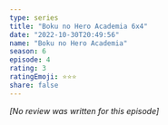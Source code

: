 ```yaml
---
type: series
title: "Boku no Hero Academia 6x4"
date: "2022-10-30T20:49:56"
name: "Boku no Hero Academia"
season: 6
episode: 4
rating: 3
ratingEmoji: ⭐️⭐️⭐️
share: false
---
```


*[No review was written for this episode]*
